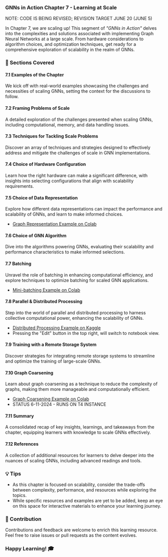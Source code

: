 ### GNNs in Action Chapter 7 - Learning at Scale
NOTE: CODE IS BEING REVISED; REVISION TARGET JUNE 20 (JUNE 5)

In Chapter 7, we are scaling up! This segment of _"GNNs in Action"_ delves into the complexities and solutions associated with implementing Graph Neural Networks at a large scale. From hardware considerations to algorithm choices, and optimization techniques, get ready for a comprehensive exploration of scalability in the realm of GNNs.

### 🧠 Sections Covered

#### 7.1 Examples of the Chapter
We kick off with real-world examples showcasing the challenges and necessities of scaling GNNs, setting the context for the discussions to follow.

#### 7.2 Framing Problems of Scale
A detailed exploration of the challenges presented when scaling GNNs, including computational, memory, and data handling issues.

#### 7.3 Techniques for Tackling Scale Problems
Discover an array of techniques and strategies designed to effectively address and mitigate the challenges of scale in GNN implementations.

#### 7.4 Choice of Hardware Configuration
Learn how the right hardware can make a significant difference, with insights into selecting configurations that align with scalability requirements.

#### 7.5 Choice of Data Representation
Explore how different data representations can impact the performance and scalability of GNNs, and learn to make informed choices.
- [Graph Representation Example on Colab](https://colab.research.google.com/drive/1hLYkN0SPj5eJCjR87EI_ykQ_HoS3N5RZ?usp=sharing)

#### 7.6 Choice of GNN Algorithm
Dive into the algorithms powering GNNs, evaluating their scalability and performance characteristics to make informed selections.

#### 7.7 Batching
Unravel the role of batching in enhancing computational efficiency, and explore techniques to optimize batching for scaled GNN applications.
- [Mini-batching Example on Colab](https://colab.research.google.com/drive/1bCXtvIOA_9dMuPeB9stehE7ZbEskQlDc?usp=sharing)

#### 7.8 Parallel & Distributed Processing
Step into the world of parallel and distributed processing to harness collective computational power, enhancing the scalability of GNNs.
- [Distributed Processing Example on Kaggle](https://www.kaggle.com/code/keitabr1/section-8-8-of-gnns-in-action)
- Pressing the "Edit" button in the top right, will switch to notebook view.

#### 7.9 Training with a Remote Storage System
Discover strategies for integrating remote storage systems to streamline and optimize the training of large-scale GNNs.

#### 7.10 Graph Coarsening
Learn about graph coarsening as a technique to reduce the complexity of graphs, making them more manageable and computationally efficient.
- [Graph Coarsening Example on Colab](https://colab.research.google.com/drive/1SiPV4Laix14qBzyNJI14pIaqYaCZbSg_?usp=sharing)
- STATUS 6-11-2024 - RUNS ON T4 INSTANCE


#### 7.11 Summary
A consolidated recap of key insights, learnings, and takeaways from the chapter, equipping learners with knowledge to scale GNNs effectively.

#### 7.12 References
A collection of additional resources for learners to delve deeper into the nuances of scaling GNNs, including advanced readings and tools.

### 💡 Tips

- As this chapter is focused on scalability, consider the trade-offs between complexity, performance, and resources while exploring the topics.
- While specific resources and examples are yet to be added, keep an eye on this space for interactive materials to enhance your learning journey.

### 🙏 Contribution

Contributions and feedback are welcome to enrich this learning resource. Feel free to raise issues or pull requests as the content evolves.

### Happy Learning! 🎓
